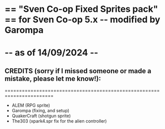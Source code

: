 # == "Sven Co-op Fixed Sprites pack" == for Sven Co-op 5.x -- modified by Garompa
-- as of 14/09/2024 --
=======================================================================



## CREDITS (sorry if I missed someone or made a mistake, please let me know!):
=======================================================================

- ALEM (RPG sprite)
- Garompa (fixing, and setup)
- QuakerCraft (shotgun sprite)
- The303 (xpark4.spr fix for the alien controller)
